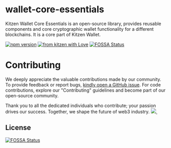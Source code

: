 # wallet-core-essentials
Kitzen Wallet Core Essentials is an open-source library, provides reusable components and core cryptographic wallet functionality for a different blockchains. It is a core part of Kitzen Wallet. 

[![npm version](https://img.shields.io/npm/v/@graphql-portal/gateway?color=green)](https://www.npmjs.com/package/@graphql-portal/gateway)
[![from kitzen with Love](https://img.shields.io/badge/from%20kitzen%20with-%F0%9F%A4%8D-red)](https://kitzen.io/)
[![FOSSA Status](https://app.fossa.com/api/projects/git%2Bgithub.com%2Fkitzen-io%2Fwallet-core-essentials.svg?type=shield)](https://app.fossa.com/projects/git%2Bgithub.com%2Fkitzen-io%2Fwallet-core-essentials?ref=badge_shield)

# Contributing
We deeply appreciate the valuable contributions made by our community. 
To provide feedback or report bugs, [kindly open a GitHub issue](https://github.com/kitzen-io/wallet-core-essentials/issues/new).
For code contributions, explore our "Contributing" guidelines and become part of our open-source community. 

Thank you to all the dedicated individuals who contribute; your passion drives our success. Together, we shape the future of web3 industry.
<a href="https://github.com/kitzen-io/wallet-core-essentials/graphs/contributors">
  <img src="https://contrib.rocks/image?repo=kitzen-io/wallet-core-essentials&max=400&columns=20" />
  <img src="https://us-central1-tooljet-hub.cloudfunctions.net/github" width="0" height="0" />
</a>

## License
[![FOSSA Status](https://app.fossa.com/api/projects/git%2Bgithub.com%2Fkitzen-io%2Fwallet-core-essentials.svg?type=large)](https://app.fossa.com/projects/git%2Bgithub.com%2Fkitzen-io%2Fwallet-core-essentials?ref=badge_large)

